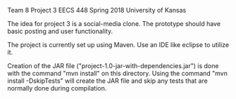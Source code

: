 Team 8 Project 3 EECS 448 Spring 2018 University of Kansas

The idea for project 3 is a social-media clone. The prototype should have basic posting and user functionality.

The project is currently set up using Maven. Use an IDE like eclipse to utilize it.

Creation of the JAR file ("project-1.0-jar-with-dependencies.jar") is done with the command "mvn install" on this directory.
	Using the command "mvn install -DskipTests" will create the JAR file and skip any tests that are normally done during compilation.
